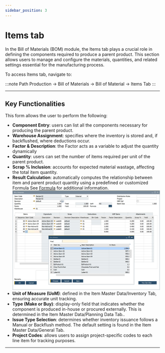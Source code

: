 ```yaml
---
sidebar_position: 3
---
```


# Items tab

In the Bill of Materials (BOM) module, the Items tab plays a crucial role in defining the components required to produce a parent product. This section allows users to manage and configure the materials, quantities, and related settings essential for the manufacturing process.

To access Items tab, navigate to:

:::note Path
    Production → Bill of Materials → Bill of Material → Items Tab
:::

---

## Key Functionalities

This form allows the user to perform the following:

- **Component Entry**: users can list all the components necessary for producing the parent product.
- **Warehouse Assignment**: specifies where the inventory is stored and, if backflushed, where deductions occur.
- **Factor & Description**: the Factor acts as a variable to adjust the quantity dynamically
- **Quantity**: users can set the number of items required per unit of the parent product.
- **Scrap % Inclusion**: accounts for expected material wastage, affecting the total item quantity.
- **Result Calculation**: automatically computes the relationship between item and parent product quantity using a predefined or customized Formula See [Formula](../formula.md) for additional information.
  ![Items Tab](./media/bom-items/bill-of-materials-item-tab.webp)
- **Unit of Measure (UoM)**: defined in the Item Master Data/Inventory Tab, ensuring accurate unit tracking.
- **Type (Make or Buy)**: display-only field that indicates whether the component is produced in-house or procured externally. This is determined in the Item Master Data/Planning Data Tab..
- **Issue Type Selection**: determines whether inventory issuance follows a Manual or Backflush method. The default setting is found in the Item Master Data/General Tab.
- **Project Codes**: allows users to assign project-specific codes to each line item for tracking purposes.

---
